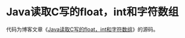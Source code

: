# Java读取C写的float，int和字符数组

代码为博客文章《[Java读取C写的float，int和字符数组](https://blog.csdn.net/weixin_40255793/article/details/79762036)》的源码。

